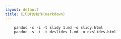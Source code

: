 ```yaml
---
layout: default
title: 幻灯片的制作(markdown)
---
```


        pandoc -s -i -t slidy 1.md -o slidy.html
        pandoc -s -i -t dzslides 1.md -o dzslides.html
